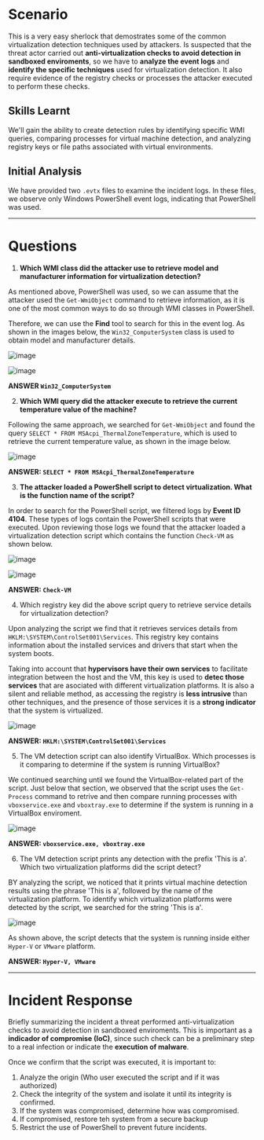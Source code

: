 # Scenario
This is a very easy sherlock that demostrates some of the common virtualization detection techniques used by attackers. Is suspected that the threat actor carried out **anti-virtualization checks to avoid detection in sandboxed enviroments**, so we have to **analyze the event logs** and **identify the specific techniques** used for virtualization detection. It also require evidence of the registry checks or processes the attacker executed to perform these checks.

## Skills Learnt
We'll gain the ability to create detection rules by identifying specific WMI queries, comparing processes for virtual machine detection, and analyzing registry keys or file paths associated with virtual environments.

## Initial Analysis
We have provided two `.evtx` files to examine the incident logs. In these files, we observe only Windows PowerShell event logs, indicating that PowerShell was used.

---

# Questions

1. **Which WMI class did the attacker use to retrieve model and manufacturer information for virtualization detection?**
   
As mentioned above, PowerShell was used, so we can assume that the attacker used the `Get-WmiObject` command to retrieve information, as it is one of the most common ways to do so through WMI classes in PowerShell.

Therefore, we can use the **Find** tool to search for this in the event log. As shown in the images below, the `Win32_ComputerSystem` class is used to obtain model and manufacturer details.

![image](https://github.com/user-attachments/assets/712e97ed-abe1-4fcd-abde-3ce994aea90e)

![image](https://github.com/user-attachments/assets/edbf252b-83d4-4caf-85dc-cd1d04336373)

**ANSWER `Win32_ComputerSystem`**

2. **Which WMI query did the attacker execute to retrieve the current temperature value
of the machine?**

Following the same approach, we searched for `Get-WmiObject` and found the query `SELECT * FROM MSAcpi_ThermalZoneTemperature`, which is used to retrieve the current temperature value, as shown in the image below.

![image](https://github.com/user-attachments/assets/dc4e7550-320f-4a32-9f0a-d44e2f8d4485)

**ANSWER: `SELECT * FROM MSAcpi_ThermalZoneTemperature`**

3. **The attacker loaded a PowerShell script to detect virtualization. What is the function name of the script?**

In order to search for the PowerShell script, we filtered logs by **Event ID 4104**. These types of logs contain the PowerShell scripts that were executed. Upon reviewing those logs we found that the attacker loaded a virtualization detection script which contains the function `Check-VM` as shown below.

![image](https://github.com/user-attachments/assets/6f822b5f-aeed-4472-9c29-b34ff772b417)

![image](https://github.com/user-attachments/assets/98eec794-fc2a-4554-a7c9-52755359ad8c)

**ANSWER: `Check-VM`**

4. Which registry key did the above script query to retrieve service details for virtualization detection?

Upon analyzing the script we find that it retrieves services details from `HKLM:\SYSTEM\ControlSet001\Services`. This registry key contains information about the installed services and drivers that start when the system boots.

Taking into account that **hypervisors have their own services** to facilitate integration between the host and the VM, this key is used to **detec those services** that are asociated with different virtualization platforms. It is also a silent and reliable method, as accessing the registry is **less intrusive** than other techniques, and the presence of those services it is a **strong indicator** that the system is virtualized.

![image](https://github.com/user-attachments/assets/d216f820-8179-407e-9d43-9e369594885c)

**ANSWER: `HKLM:\SYSTEM\ControlSet001\Services`**

5. The VM detection script can also identify VirtualBox. Which processes is it comparing to determine if the system is running VirtualBox?

We continued searching until we found the VirtualBox-related part of the script. Just below that section, we observed that the script uses the `Get-Process` command to retrive and then compare running processes with `vboxservice.exe` and `vboxtray.exe` to determine if the system is running in a VirtualBox enviroment.

![image](https://github.com/user-attachments/assets/32664025-c92b-4e34-b3d4-9613bb11097a)

**ANSWER: `vboxservice.exe, vboxtray.exe`**

6. The VM detection script prints any detection with the prefix 'This is a'. Which two virtualization platforms did the script detect?

BY analyzing the script, we noticed that it prints virtual machine detection results using the phrase 'This is a', followed by the name of the virtualization platform. To identify which virtualization platforms were detected by the script, we searched for the string 'This is a'.

![image](https://github.com/user-attachments/assets/f0a72e1b-7450-4244-a1d8-0d6fcbdbc92b)

As shown above, the script detects that the system is running inside either `Hyper-V` or `VMware` platform.

**ANSWER: `Hyper-V, VMware`**

---
# Incident Response

Briefly summarizing the incident a threat performed anti-virtualization checks to avoid detection in sandboxed enviroments. This is important as a **indicador of compromise (IoC)**, since such check can be a preliminary step to a real infection or indicate the **execution of malware**.

Once we confirm that the script was executed, it is important to:

1. Analyze the origin (Who user executed the script and if it was authorized)
2. Check the integrity of the system and isolate it until its integrity is confirmed.
3. If the system was compromised, determine how was compromised.
4. If compromised, restore teh system from a secure backup
5. Restrict the use of PowerShell to prevent future incidents.
